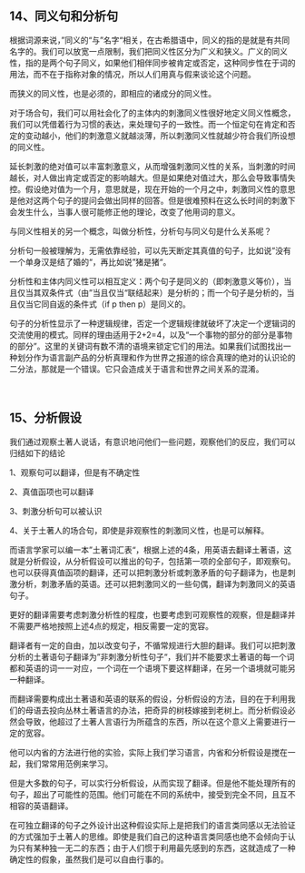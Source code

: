 <h2>14、同义句和分析句</h2><p data-pid="xtRQUFAA">根据词源来说，”同义的“与”名字“相关，在古希腊语中，同义的指的是就是有共同名字的。我们可以放宽一点限制，我们把同义性区分为广义和狭义。广义的同义性，指的是两个句子同义，如果他们相伴同步被肯定或否定，这种同步性在于词的用法，而不在于指称对象的情况，所以人们用真与假来谈论这个问题。</p><p data-pid="7q9_-Z-c">而狭义的同义性，也是必须的，即相应的诸成分的同义性。</p><p data-pid="-jJ1IZRV">对于场合句，我们可以用社会化了的主体内的刺激同义性很好地定义同义性概念，我们可以凭借着行为习惯的表达，来处理句子的一致性。而一个恒定句在肯定和否定的变动越小，他们的刺激意义就越淡薄，所以刺激同义性就越少符合我们所设想的同义性。</p><p data-pid="yVhKub-d">延长刺激的绝对值可以丰富刺激意义，从而增强刺激同义性的关系，当刺激的时间越长，对人做出肯定或否定的影响越大。但是如果绝对值过大，那么会导致事情失控。假设绝对值为一个月，意思就是，现在开始的一个月之中，刺激同义性的意思是他对这两个句子的提问会做出同样的回答。但是很难预料在这么长时间的刺激下会发生什么，当事人很可能修正他的理论，改变了他用词的意义。</p><p data-pid="BhhVPwIg">与同义性相关的另一个概念，叫做分析性，分析句与同义句是什么关系呢？</p><p data-pid="gFcqtJfB">分析句一般被理解为，无需依靠经验，可以先天断定其真值的句子，比如说”没有一个单身汉是结了婚的“，再比如说”猪是猪“。</p><p data-pid="ZfMNS0gJ">分析性和主体内同义性可以相互定义：两个句子是同义的（即刺激意义等价），当且仅当其双条件式（由”当且仅当“联结起来）是分析的；而一个句子是分析的，当且仅当它同自返的条件式（if p then p）是同义的。</p><p data-pid="nX3z9mFa">句子的分析性显示了一种逻辑规律，否定一个逻辑规律就破坏了决定一个逻辑词的交流使用的模式。同样的理由适用于2+2=4，以及“一个事物的部分的部分是事物的部分”。这里的关键词有数不清的语境来锁定它们的用法。如果我们试图找出一种划分作为语言副产品的分析真理和作为世界之报道的综合真理的绝对的认识论的二分法，那就是一个错误。它只会造成关于语言和世界之间关系的混淆。</p><p><br></p><h2>15、分析假设</h2><p data-pid="nKELKgKG">我们通过观察土著人说话，有意识地问他们一些问题，观察他们的反应，我们可以归结如下的结论</p><p data-pid="hNYp56XJ">1、观察句可以翻译，但是有不确定性</p><p data-pid="AoDgKUFm">2、真值函项也可以翻译</p><p data-pid="7wB9-bm0">3、刺激分析句可以被认识</p><p data-pid="6_L3KC8W">4、关于土著人的场合句，即使是非观察性的刺激同义性，也是可以解释。</p><p data-pid="YrtlrkGa">而语言学家可以编一本”土著词汇表“，根据上述的4条，用英语去翻译土著语，这就是分析假设，从分析假设可以推出的句子，包括第一项的全部句子，即观察句。也可以获得真值函项的翻译，还可以把刺激分析或刺激矛盾的句子翻译为，也是刺激分析，刺激矛盾的英语。还可以把刺激同义的一些句偶，翻译为刺激同义的英语句子。</p><p data-pid="pTDddrBA">更好的翻译需要考虑刺激分析性的程度，也要考虑到可观察性的观察，但是翻译并不需要严格地按照上述4点的规定，相反需要一定的宽容。</p><p data-pid="2yR7QMuH">翻译者有一定的自由，加以改变句子，不循常规进行大胆的翻译。我们可以把刺激分析的土著语句子翻译为”非刺激分析性句子“，我们并不能要求土著语的每一个词都和英语的词一一对应，一个词在一个语境下要这样翻译，在另一个语境就可能另一种翻译。</p><p data-pid="_ib15Lao">而翻译需要构成出土著语和英语的联系的假设，分析假设的方法，目的在于利用我们的母语去投向丛林土著语言的办法，把奇异的树枝嫁接到老树上。而分析假设必然会导致，他超过了土著人言语行为所蕴含的东西，所以在这个意义上需要进行一定的宽容。</p><p data-pid="QBIQWaA9">他可以内省的方法进行他的实验，实际上我们学习语言，内省和分析假设是搅在一起，我们常常用范例来学习。</p><p data-pid="3vEXzEzg">但是大多数的句子，可以实行分析假设，从而实现了翻译。但是他不能处理所有的句子，超出了可能性的范围。他们可能在不同的系统中，接受到完全不同，且互不相容的英语翻译。</p><p data-pid="aXa1cvmD">在可独立翻译的句子之外设计出这种假设实际上是把我们的语言类同感以无法验证的方式强加于土著人的思维。即使是我们自己的这种语言类同感也绝不会倾向于认为只有某种独一无二的东西；由于人们惯于利用最先感到的东西，这就造成了一种确定性的假象，虽然我们是可以自由行事的。</p><p></p>